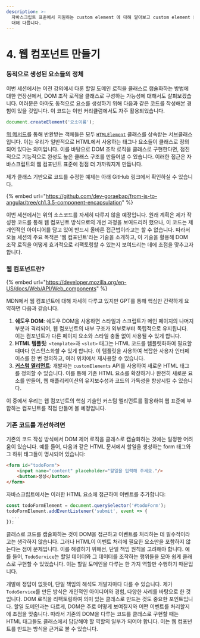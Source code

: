```yaml
---
description: >-
  자바스크립트 표준에서 지원하는 custom element 에 대해 알아보고 custom element 를 만들어 웹 컴포넌트를 만드는 방법에
  대해 다룹니다.
---
```


# 4. 웹 컴포넌트 만들기

### 동적으로 생성된 요소들의 정체

이번 세션에서는 이전 강의에서 다룬 할일 도메인 로직을 클래스로 캡슐화하는 방법에 대한 연장선에서, DOM 조작 로직을 클래스로 구성하는 가능성에 대해서도 살펴보겠습니다. 여러분은 아마도 동적으로 요소를 생성하기 위해 다음과 같은 코드를 작성해본 경험이 있을 것입니다. 이 코드는 이번 커리큘럼에서도 자주 활용되었습니다.

```javascript
document.createElement('요소이름');
```

[위 메서드](../gpt-docs/js-dom-api/document.createelement.md)를 통해 반환받는 객체들은 모두 [`HTMLElement`](../gpt-docs/js-dom-api/htmlelement.md) 클래스를 상속받는 서브클래스입니다. 이는 우리가 일반적으로 HTML에서 사용하는 태그나 요소들이 클래스로 정의되어 있다는 의미입니다. 이를 바탕으로 DOM 조작 로직을 클래스로 구현한다면, 점진적으로 기능적으로 완성도 높은 클래스 구조를 만들어낼 수 있습니다. 이러한 접근은 자바스크립트의 웹 컴포넌트 표준에 점점 더 가까워지게 만듭니다.

제가 클래스 기반으로 코드를 수정한 예제는 아래 GitHub 링크에서 확인하실 수 있습니다.

{% embed url="https://github.com/dev-goraebap/from-js-to-angular/tree/ch1.3.5-component-encapsulation" %}

이번 세션에서는 위의 소스코드를 자세히 다루지 않을 예정입니다. 원래 계획은 제가 작성한 코드를 통해 웹 컴포넌트 방식으로의 개선 과정을 보여드리려 했으나, 이 코드는 제 개인적인 아이디어를 담고 있어 반드시 올바른 접근법이라고는 할 수 없습니다. 따라서 오늘 세션의 주요 목적은 '웹 컴포넌트'라는 기술을 소개하고, 이 기술을 활용해 DOM 조작 로직을 어떻게 효과적으로 리팩토링할 수 있는지 보여드리는 데에 초점을 맞추고자 합니다.

### 웹 컴포넌트란?

{% embed url="https://developer.mozilla.org/en-US/docs/Web/API/Web_components" %}

MDN에서 웹 컴포넌트에 대해 자세히 다루고 있지만 GPT를 통해 핵심만 간략하게 요약하면 다음과 같습니다.

1. **쉐도우 DOM**: 쉐도우 DOM을 사용하면 스타일과 스크립트가 메인 페이지의 나머지 부분과 격리되어, 웹 컴포넌트의 내부 구조가 외부로부터 독립적으로 유지됩니다. 이는 컴포넌트가 다른 페이지 요소와 스타일 충돌 없이 사용될 수 있게 합니다.
2. **HTML 템플릿**: `<template>`과 `<slot>` 태그는 HTML 코드를 템플릿화하여 필요할 때마다 인스턴스화할 수 있게 합니다. 이 템플릿을 사용하여 복잡한 사용자 인터페이스를 한 번 정의하고, 여러 위치에서 재사용할 수 있습니다.
3. [**커스텀 엘리먼트**](../gpt-docs/js-dom-api/customelements.md): 개발자는 `customElements` API를 사용하여 새로운 HTML 태그를 정의할 수 있습니다. 이를 통해 기존 HTML 요소를 확장하거나 완전히 새로운 요소를 만들어, 웹 애플리케이션의 유지보수성과 코드의 가독성을 향상시킬 수 있습니다.

이 중에서 우리는 웹 컴포넌트의 핵심 기술인 커스텀 엘리먼트를 활용하여 웹 표준에 부합하는 컴포넌트를 직접 만들어 볼 예정입니다.

### 기존 코드를 개선하려면

기존의 코드 작성 방식에서 DOM 제어 로직을 클래스로 캡슐화하는 것에는 일정한 어려움이 있습니다. 예를 들어, 다음과 같은 HTML 문서에서 할일을 생성하는 form 태그와 그 하위 태그들이 명시되어 있습니다:

```html
<form id="todoForm">
    <input name="content" placeholder="할일을 입력해 주세요."/>
    <button>생성</button>
</form>
```

자바스크립트에서는 이러한 HTML 요소에 접근하여 이벤트를 추가합니다:

```javascript
const todoFormElement = document.querySelector('#todoForm');
todoFormElement.addEventListener('submit', event => {
  ...
});
```

클래스로 코드를 캡슐화하는 것이 DOM을 접근하고 이벤트를 처리하는 데 필수적이라고는 생각하지 않습니다. 그러나 HTML이 이벤트 처리에 필요한 요소만을 포함하지 않는다는 점이 문제입니다. 이를 해결하기 위해선, 단일 책임 원칙을 고려해야 합니다. 예를 들어, `TodoService`는 할일 데이터와 그 데이터를 조작하는 행위들을 모아 쉽게 클래스로 구현할 수 있었습니다. 이는 할일 도메인을 다루는 한 가지 역할만 수행하기 때문입니다.

개발에 정답이 없듯이, 단일 책임의 해석도 개발자마다 다를 수 있습니다. 제가 `TodoService`를 만든 방식은 개인적인 아이디어와 경험, 다양한 사례를 바탕으로 한 것입니다. DOM 로직을 리팩토링하여 의미 있는 클래스로 만드는 것도 중요한 포인트입니다. 할일 도메인과는 다르게, DOM은 주로 어떻게 보여질지와 어떤 이벤트를 처리할지에 초점을 맞춥니다. 따라서 기존의 DOM을 다루는 코드를 클래스로 구현할 때는 HTML 태그들도 클래스에서 담당해야 할 역할의 일부가 되어야 합니다. 이는 웹 컴포넌트를 만드는 방식을 근거로 볼 수 있습니다.

